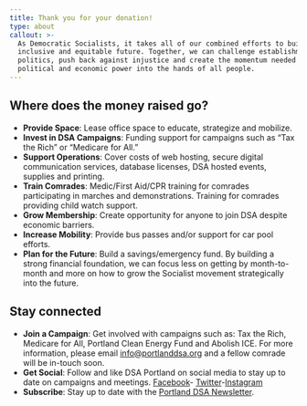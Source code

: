 ```yaml
---
title: Thank you for your donation!
type: about
callout: >-
  As Democratic Socialists, it takes all of our combined efforts to build an
  inclusive and equitable future. Together, we can challenge establishment
  politics, push back against injustice and create the momentum needed to shift
  political and economic power into the hands of all people.
---
```

## Where does the money raised go?
- **Provide Space**: Lease office space to educate, strategize and mobilize.
- **Invest in DSA Campaigns**: Funding support for campaigns such as “Tax the
  Rich” or “Medicare for All.”
- **Support Operations**: Cover costs of web hosting, secure digital
  communication services, database licenses, DSA hosted events, supplies and
  printing.
- **Train Comrades**: Medic/First Aid/CPR training for comrades participating in
  marches and demonstrations. Training for comrades providing child watch
  support.
- **Grow Membership**: Create opportunity for anyone to join DSA despite
  economic barriers.
- **Increase Mobility**: Provide bus passes and/or support for car pool efforts.
- **Plan for the Future**: Build a savings/emergency fund. By building a strong
  financial foundation, we can focus less on getting by month-to-month and more
  on how to grow the Socialist movement strategically into the future.

## Stay connected
- **Join a Campaign**: Get involved with campaigns such as: Tax the Rich,
  Medicare for All, Portland Clean Energy Fund and Abolish ICE. For more
  information, please email [info@portlanddsa.org](mailto:info@portlanddsa.org)
  and a fellow comrade will be
  in-touch soon.
- **Get Social**: Follow and like DSA Portland on social media to stay up to
  date on campaigns and meetings. [Facebook](https://www.facebook.com/PortlandDSA/)-
  [Twitter](https://twitter.com/PortlandDSA)-[Instagram](https://www.instagram.com/portlanddsa/)
- **Subscribe**: Stay up to date with the [Portland DSA
  Newsletter](https://portlanddsa.us17.list-manage.com/subscribe?u=82d186d1f2169112a7c9eaa59&id=d4cf65a40f).

